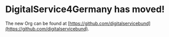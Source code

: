 # DigitalService4Germany has moved!

The new Org can be found at [https://github.com/digitalservicebund](https://github.com/digitalservicebund).
